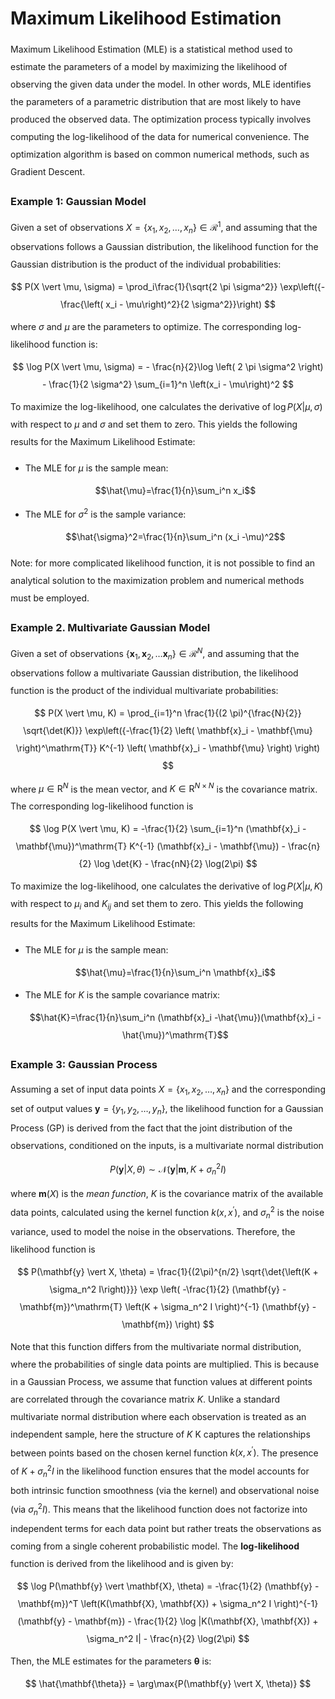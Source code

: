 <style> 
  p {line-height: 2;}
  ul {line-height: 2;}
</style>

# Maximum Likelihood Estimation

Maximum Likelihood Estimation (MLE) is a statistical method used to estimate the parameters of a model by maximizing the
likelihood of observing the given data under the model. In other words, MLE identifies the parameters of a parametric
distribution that are most likely to have produced the observed data. The optimization process typically involves
computing the log-likelihood of the data for numerical convenience. The optimization algorithm is based on common
numerical methods, such as Gradient Descent.

### Example 1: Gaussian Model

Given a set of observations $X=\{x_1, x_2, \dots,x_n\} \in \mathcal{R}^1$, and assuming that the observations follows a
Gaussian distribution, the likelihood function for the Gaussian distribution is the product of the individual
probabilities:
$$
P(X \vert \mu, \sigma) = \prod_i\frac{1}{\sqrt{2 \pi \sigma^2}} \exp\left({-\frac{\left( x_i - \mu\right)^2}{2 \sigma^2}}\right)
$$
where $\sigma$ and $\mu$ are the parameters to optimize. The corresponding log-likelihood function is:
$$
\log P(X \vert \mu, \sigma) = - \frac{n}{2}\log \left( 2 \pi \sigma^2 \right) - \frac{1}{2 \sigma^2} \sum_{i=1}^n \left(x_i - \mu\right)^2
$$
To maximize the log-likelihood, one calculates the derivative of $\log P(X \vert \mu, \sigma)$ with respect
to $\mu$ and $\sigma$ and set them to zero. This yields the following results for the Maximum Likelihood Estimate:

+ The MLE for $\mu$ is the sample mean:$$\hat{\mu}=\frac{1}{n}\sum_i^n x_i$$
+ The MLE for $\sigma^2$ is the sample variance: $$\hat{\sigma}^2=\frac{1}{n}\sum_i^n (x_i -\mu)^2$$

Note: for more complicated likelihood function, it is not possible to find an analytical solution to the maximization
problem and numerical methods must be employed.

### Example 2. Multivariate Gaussian Model

Given a set of
observations $\{\mathbf{x}_1, \mathbf{x}_2, \dots \mathbf{x}_n \} \in \mathcal{R}^N$, and
assuming that the observations follow a multivariate Gaussian distribution, the likelihood function is the product of
the individual multivariate probabilities:
$$
P(X \vert \mu, K) = \prod_{i=1}^n \frac{1}{(2 \pi)^{\frac{N}{2}} \sqrt{\det(K)}}
\exp\left({-\frac{1}{2} \left( \mathbf{x}_i - \mathbf{\mu} \right)^\mathrm{T}} K^{-1} \left( \mathbf{x}_i - \mathbf{\mu} \right) \right)
$$
where $\mu \in \mathrm{R}^N$ is the mean vector, and $K \in \mathrm{R}^{N \times N}$ is the covariance matrix. The
corresponding log-likelihood function is
$$
\log P(X \vert \mu, K) = -\frac{1}{2} \sum_{i=1}^n (\mathbf{x}_i - \mathbf{\mu})^\mathrm{T} K^{-1} (\mathbf{x}_i - \mathbf{\mu}) -
\frac{n}{2} \log \det{K} - \frac{nN}{2} \log(2\pi)
$$
To maximize the log-likelihood, one calculates the derivative of $\log P(X \vert \mu, K)$ with respect
to $\mu_{i}$ and $K_{ij}$ and set them to zero. This yields the following results for the Maximum Likelihood Estimate:

+ The MLE for $\mu$ is the sample mean:$$\hat{\mu}=\frac{1}{n}\sum_i^n \mathbf{x}_i$$
+ The MLE for $K$ is the sample covariance
  matrix: $$\hat{K}=\frac{1}{n}\sum_i^n (\mathbf{x}_i -\hat{\mu})(\mathbf{x}_i -\hat{\mu})^\mathrm{T}$$

### Example 3: Gaussian Process

Assuming a set of input data points $X=\{x_1, x_2, \dots, x_n\}$ and the corresponding set of output
values $\mathbf{y}=\{y_1, y_2, \dots, y_n\}$, the likelihood function for a Gaussian
Process (GP) is derived from the fact that the joint distribution of the observations, conditioned on the inputs, is a
multivariate normal distribution
$$
P(\mathbf{y} \vert X, \theta) \sim \mathcal{N}(\mathbf{y} \vert \mathbf{m}, K + \sigma_n^2 I)
$$
where $\mathbf{m}(X)$ is the *mean function*, $K$ is the covariance matrix of the available data points, calculated
using the kernel function $k(x, x^\prime)$, and $\sigma_n^2$ is the noise variance, used to model the noise in the
observations. Therefore, the likelihood function is
$$
P(\mathbf{y} \vert X, \theta) = \frac{1}{(2\pi)^{n/2} \sqrt{\det{\left(K + \sigma_n^2 I\right)}}}
\exp \left( -\frac{1}{2} (\mathbf{y} - \mathbf{m})^\mathrm{T} \left(K + \sigma_n^2 I \right)^{-1} (\mathbf{y} - \mathbf{m}) \right)
$$
Note that this function differs from the multivariate normal distribution, where the probabilities of single data points
are multiplied. This is because in a Gaussian Process, we assume that function values at different points are correlated
through the covariance matrix $K$. Unlike a standard multivariate normal distribution where each observation is treated
as an independent sample, here the structure of $K$ K captures the relationships between points based on the chosen
kernel function $k(x, x^\prime)$. The presence of $K + \sigma_n^2 I$ in the likelihood function ensures that the model
accounts for both intrinsic function smoothness (via the kernel) and observational noise (via $\sigma_n^2 I$). This
means that the likelihood function does not factorize into independent terms for each data point but rather
treats the observations as coming from a single coherent probabilistic model. The **log-likelihood** function is derived
from the likelihood and is given by:
$$
\log P(\mathbf{y} \vert \mathbf{X}, \theta) = -\frac{1}{2} (\mathbf{y} - \mathbf{m})^T \left(K(\mathbf{X}, \mathbf{X}) +
\sigma_n^2 I \right)^{-1} (\mathbf{y} - \mathbf{m}) - \frac{1}{2} \log |K(\mathbf{X}, \mathbf{X}) + \sigma_n^2 I| -
\frac{n}{2} \log(2\pi)
$$
Then, the MLE estimates for the parameters $\mathbf{\theta}$ is:
$$
\hat{\mathbf{\theta}} = \arg\max{P(\mathbf{y} \vert X, \theta)}
$$